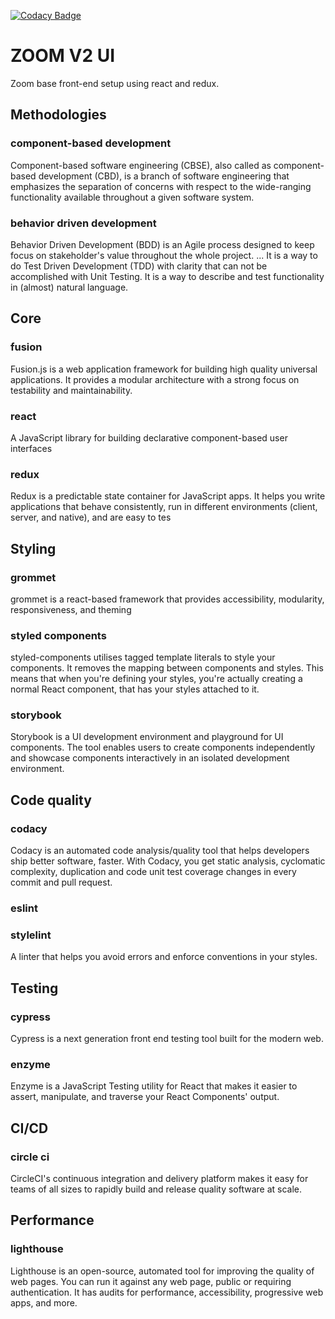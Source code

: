 [![Codacy Badge](https://api.codacy.com/project/badge/Grade/c10302b80de54e56891b7d383f31afdf)](https://www.codacy.com?utm_source=github.com&amp;utm_medium=referral&amp;utm_content=zimmerman-zimmerman/zoom-v2-ui&amp;utm_campaign=Badge_Grade)

# ZOOM V2 UI

Zoom base front-end setup using react and redux.

## Methodologies
### component-based development
Component-based software engineering (CBSE), also called as component-based development (CBD), is a branch of software engineering that emphasizes the separation of concerns with respect to the wide-ranging functionality available throughout a given software system.

### behavior driven development
Behavior Driven Development (BDD) is an Agile process designed to keep focus on stakeholder's value throughout the whole project. ... It is a way to do Test Driven Development (TDD) with clarity that can not be accomplished with Unit Testing. It is a way to describe and test functionality in (almost) natural language.

## Core
### fusion
Fusion.js is a web application framework for building high quality universal applications. It provides a modular architecture with a strong focus on testability and maintainability.
### react
A JavaScript library for building declarative component-based user interfaces
### redux
Redux is a predictable state container for JavaScript apps. It helps you write applications that behave consistently, run in different environments (client, server, and native), and are easy to tes

## Styling
### grommet
grommet is a react-based framework that provides accessibility, modularity, responsiveness, and theming
### styled components
styled-components utilises tagged template literals to style your components. It removes the mapping between components and styles. This means that when you're defining your styles, you're actually creating a normal React component, that has your styles attached to it.
### storybook
Storybook is a UI development environment and playground for UI components. The tool enables users to create components independently and showcase components interactively in an isolated development environment.

## Code quality
### codacy
Codacy is an automated code analysis/quality tool that helps developers ship better software, faster. With Codacy, you get static analysis, cyclomatic complexity, duplication and code unit test coverage changes in every commit and pull request.
### eslint
### stylelint
A linter that helps you avoid errors and enforce conventions in your styles.

## Testing
### cypress
Cypress is a next generation front end testing tool built for the modern web.
### enzyme
Enzyme is a JavaScript Testing utility for React that makes it easier to assert, manipulate, and traverse your React Components' output.

## CI/CD
### circle ci
CircleCI's continuous integration and delivery platform makes it easy for teams of all sizes to rapidly build and release quality software at scale.

## Performance
### lighthouse
Lighthouse is an open-source, automated tool for improving the quality of web pages. You can run it against any web page, public or requiring authentication. It has audits for performance, accessibility, progressive web apps, and more.
